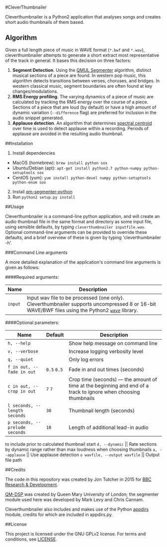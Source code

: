 #CleverThumbnailer

Cleverthumbnailer is a Python2 application that analyses songs and creates short audio thumbnails of them based.

## Algorithm

Given a full length piece of music in WAVE format (`*.bwf` and `*.wav`), cleverthumbnailer attempts to generate a short extract most representative of the track in general. It bases this decision on three factors:

1. **Segment Detection**. Using the [QMUL Segmenter](http://dx.doi.org/10.1109/TASL.2007.910781) algorithm, distinct musical sections of a piece are found. In western pop music, this algorithm detects transitions between verses, choruses, and bridges. In western classical music, segment boundaries are often found at key changes/modulations.
2. **RMS Energy profiling**. The varying dynamics of a piece of music are
calculated by tracking the RMS energy over the course of a piece. Sections of a piece that are loud (by default) or have a high amount of dynamic variation (`--difference` flag) are preferred for inclusion in the audio snippet generated.
3. **Applause detection**. An algorithm that determines [spectral centroid](https://dx.doi.org/10.1121%2F1.381843) over time is used to detect applause within a recording. Periods of applause are avoided in the resulting audio thumbnail. 

##Installation

1. Install dependencies
  * MacOS (homebrew): `brew install python sox`
  * Ubuntu/Debian (apt): `apt-get install python2.7 python-numpy python-setuptools sox`
  * CentOS (yum): `yum install python-devel numpy python-setuptools python-enum sox`
2. Install [qm-segmenter-python](https://github.com/bbc/qm-segmenter-python)
3. Run `python2 setup.py install`

##Usage

Cleverthumbnailer is a command-line python application, and will create an audio thumbnail file in the same format and directory as some input file, using sensible defaults, by typing `cleverthumbnailer inputfile.wav`. Optional command-line arguments can be provided to override these defaults, and a brief overview of these is given by typing 'cleverthumbnailer -h'.

###Command Line arguments

A more detailed explanation of the application's command line arguments is given as follows:

####Required arguments:

Name    | Description
----    | -----------
`input` | Input wav file to be processed (one only). Cleverthumbnailer supports uncompressed 8 or 16-bit WAVE/BWF files using the Python2 [`wave`](https://docs.python.org/2/library/wave.html) library. |

####Optional parameters:

Name    | Default | Description
----    | ------- | -----------
`h, --help` || Show help message on command line
`v, --verbose` || Increase logging verbosity level
`q, --quiet` || Only log errors
`f in out, --fade in out` | `0.5` `0.5` | Fade in and out times (seconds)
`c in out, --crop in out` | `7` `7` | Crop time (seconds) — the amount of time at the beginning and end of a track to ignore when choosing thumbnails
`l seconds, --length seconds` | `30` | Thumbnail length (seconds)
`p seconds, --prelude seconds` | `10` | Length of additional lead-in audio
to include prior to calculated thumbnail start
`d, --dynamic` || Rate sections by dynamic range rather than max loudness when choosing thumbnails
`a, --applause` || Use applause detection
`o wavfile, --output wavfile` || Output file path

##Credits

The code in this repository was created by Jon Tutcher in 2015 for [BBC Research & Development](http://www.bbc.co.uk/rd).

[QM-DSP](https://code.soundsoftware.ac.uk/projects/qm-dsp) was created by Queen Mary University of London; the segmenter module used here was developed by Mark Levy and Chris Cannam.

Cleverthumbnailer also includes and makes use of the Python [appdirs](https://github.com/ActiveState/appdirs) module, credits for which are included in appdirs.py. 

##License

This project is licensed under the GNU GPLv2 license. For terms and conditions, see [LICENSE](LICENSE).
